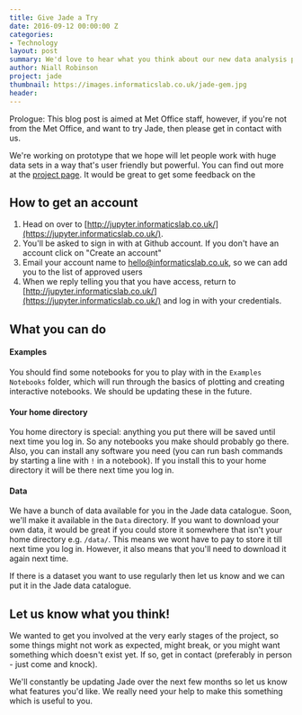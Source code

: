```yaml
---
title: Give Jade a Try
date: 2016-09-12 00:00:00 Z
categories:
- Technology
layout: post
summary: We'd love to hear what you think about our new data analysis platform.
author: Niall Robinson
project: jade
thumbnail: https://images.informaticslab.co.uk/jade-gem.jpg
header: 
---
```


Prologue: This blog post is aimed at Met Office staff, however, if you're not from the Met Office, and want to try Jade, then please get in contact with us.

We're working on prototype that we hope will let people work with huge data sets in a way that's user friendly but powerful. You can find out more at the [project page](http://www.informaticslab.co.uk/projects/jade.html). It would be great to get some feedback on the 

## How to get an account
1. Head on over to [http://jupyter.informaticslab.co.uk/](https://jupyter.informaticslab.co.uk/).
2. You'll be asked to sign in with at Github account. If you don't have an account click on "Create an account"
3. Email your account name to [hello@informaticslab.co.uk](mailto:hello@informaticslab.co.uk), so we can add you to the list of approved users
4. When we reply telling you that you have access, return to [http://jupyter.informaticslab.co.uk/](https://jupyter.informaticslab.co.uk/) and log in with your credentials.

## What you can do

#### Examples
You should find some notebooks for you to play with in the `Examples Notebooks` folder, which will run through the basics of plotting and creating interactive notebooks. We should be updating these in the future.

#### Your home directory
You home directory is special: anything you put there will be saved until next time you log in. So any notebooks you make should probably go there. Also, you can install any software you need (you can run bash commands by starting a line with `!` in a notebook). If you install this to your home directory it will be there next time you log in.

#### Data
We have a bunch of data available for you in the Jade data catalogue. Soon, we'll make it available in the `Data` directory. If you want to download your own data, it would be great if you could store it somewhere that isn't your home directory e.g. `/data/`. This means we wont have to pay to store it till next time you log in. However, it also means that you'll need to download it again next time.

If there is a dataset you want to use regularly then let us know and we can put it in the Jade data catalogue.

## Let us know what you think!
We wanted to get you involved at the very early stages of the project, so some things might not work as expected, might break, or you might want something which doesn't exist yet. If so, get in contact (preferably in person - just come and knock). 

We'll constantly be updating Jade over the next few months so let us know what features you'd like. We really need your help to make this something which is useful to you.